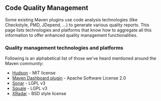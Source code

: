 ## Code Quality Management

Some existing Maven plugins use code analysis technologies (like
Checkstyle, PMD, JDepend, ...) to generate various quality reports. This
page lists technologies and platforms that know how to aggregate all
this information to offer enhanced quality management functionalities.

### Quality management technologies and platforms

Following is an alphabetical list of those we've heard mentioned around
the Maven community:

-   [Hudson](https://hudson.dev.java.net) - MIT license
-   [Maven Dashboard
    plugin](http://mojo.codehaus.org/dashboard-maven-plugin/) - Apache
    Software License 2.0
-   [Sonar](http://sonar.codehaus.org) - LGPL v3
-   [Squale](http://www.squale.org/) - LGPL v3
-   [XRadar](http://xradar.sourceforge.net) - BSD style license

